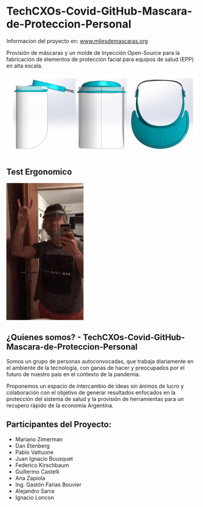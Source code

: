 # TechCXOs-Covid-GitHub-Mascara-de-Proteccion-Personal

Informacion del proyecto en: www.milesdemascaras.org
 
Provisión de máscaras y un molde de Inyección Open-Source para la fabricación de elementos de protección facial para equipos de salud (EPP) en alta escala. 

![vbanner](https://github.com/TechCXOs-COVID19/TechCXOs-Covid-Mascaras-GitHub/blob/master/Imagenes/banner.PNG)
 
## Test Ergonomico
  ![TestErgo](https://github.com/TechCXOs-COVID19/TechCXOs-Covid-Mascaras-GitHub/blob/master/Imagenes/GIF-2020-04-03-20-41-11.gif)


## ¿Quienes somos? - TechCXOs-Covid-GitHub-Mascara-de-Proteccion-Personal
Somos un grupo de personas autoconvocadas, que trabaja diariamente en el ambiente de la tecnología, con ganas de hacer y preocupados por el futuro de nuestro país en el contexto de la pandemia.

Proponemos un espacio de intercambio de ideas sin ánimos de lucro y colaboración con el objetivo de generar resultados enfocados en la protección del sistema de salud y la provisión de herramientas para un recupero rápido de la economía Argentina.

## Participantes del Proyecto:

* Mariano Zimerman 
* Dan Etenberg
* Pablo Vattuone
* Juan Ignacio Bousquet 
* Federico Kirschbaum
* Guillermo Castelli
* Ana Zapiola
* Ing. Gastón Farias Bouvier
* Alejandro Sarra
* Ignacio Loncon

